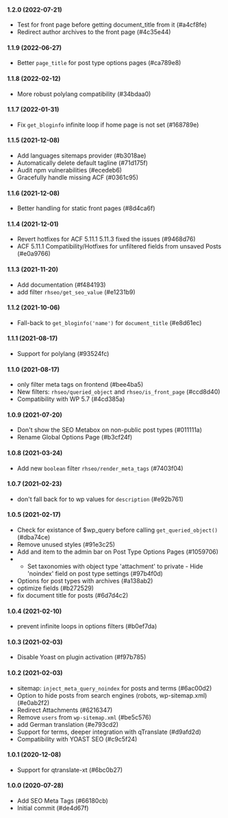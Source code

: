 #### 1.2.0 (2022-07-21)

- Test for front page before getting document_title from it (#a4cf8fe)
- Redirect author archives to the front page (#4c35e44)

#### 1.1.9 (2022-06-27)

- Better `page_title` for post type options pages (#ca789e8)

#### 1.1.8 (2022-02-12)

- More robust polylang compatibility (#34bdaa0)

#### 1.1.7 (2022-01-31)

- Fix `get_bloginfo` infinite loop if home page is not set (#168789e)

#### 1.1.5 (2021-12-08)

- Add languages sitemaps provider (#b3018ae)
- Automatically delete default tagline (#71d175f)
- Audit npm vulnerabilities (#ecedeb6)
- Gracefully handle missing ACF (#0361c95)

#### 1.1.6 (2021-12-08)

- Better handling for static front pages (#8d4ca6f)

#### 1.1.4 (2021-12-01)

- Revert hotfixes for ACF 5.11.1  5.11.3 fixed the issues (#9468d76)
- ACF 5.11.1 Compatibility/Hotfixes for unfiltered fields from unsaved Posts (#e0a9766)

#### 1.1.3 (2021-11-20)

- Add documentation (#f484193)
- add filter `rhseo/get_seo_value` (#e1231b9)

#### 1.1.2 (2021-10-06)

- Fall-back to `get_bloginfo('name')` for `document_title` (#e8d61ec)

#### 1.1.1 (2021-08-17)

- Support for polylang (#93524fc)

#### 1.1.0 (2021-08-17)

- only filter meta tags on frontend (#bee4ba5)
- New filters: `rhseo/queried_object` and `rhseo/is_front_page` (#ccd8d40)
- Compatibility with WP 5.7 (#4cd385a)

#### 1.0.9 (2021-07-20)

- Don't show the SEO Metabox on non-public post types (#011111a)
- Rename Global Options Page (#b3cf24f)

#### 1.0.8 (2021-03-24)

- Add new `boolean` filter `rhseo/render_meta_tags` (#7403f04)

#### 1.0.7 (2021-02-23)

- don't fall back for to wp values for `description` (#e92b761)

#### 1.0.5 (2021-02-17)

- Check for existance of $wp_query before calling `get_queried_object()` (#dba74ce)
- Remove unused styles (#91e3c25)
- Add and item to the admin bar on Post Type Options Pages (#1059706)
- - Set taxonomies with object type 'attachment' to private - Hide 'noindex' field on post type settings (#97b4f0d)
- Options for post types with archives (#a138ab2)
- optimize fields (#b272529)
- fix document title for posts (#6d7d4c2)

#### 1.0.4 (2021-02-10)

- prevent infinite loops in options filters (#b0ef7da)

#### 1.0.3 (2021-02-03)

- Disable Yoast on plugin activation (#f97b785)

#### 1.0.2 (2021-02-03)

- sitemap: `inject_meta_query_noindex` for posts and terms (#6ac00d2)
- Option to hide posts from search engines (robots, wp-sitemap.xml) (#e0ab2f2)
- Redirect Attachments (#6216347)
- Remove `users` from `wp-sitemap.xml` (#be5c576)
- add German translation (#e793cd2)
- Support for terms, deeper integration with qTranslate (#d9afd2d)
- Compatibility with YOAST SEO (#c9c5f24)

#### 1.0.1 (2020-12-08)

- Support for qtranslate-xt (#6bc0b27)

#### 1.0.0 (2020-07-28)

- Add SEO Meta Tags (#66180cb)
- Initial commit (#de4d67f)

